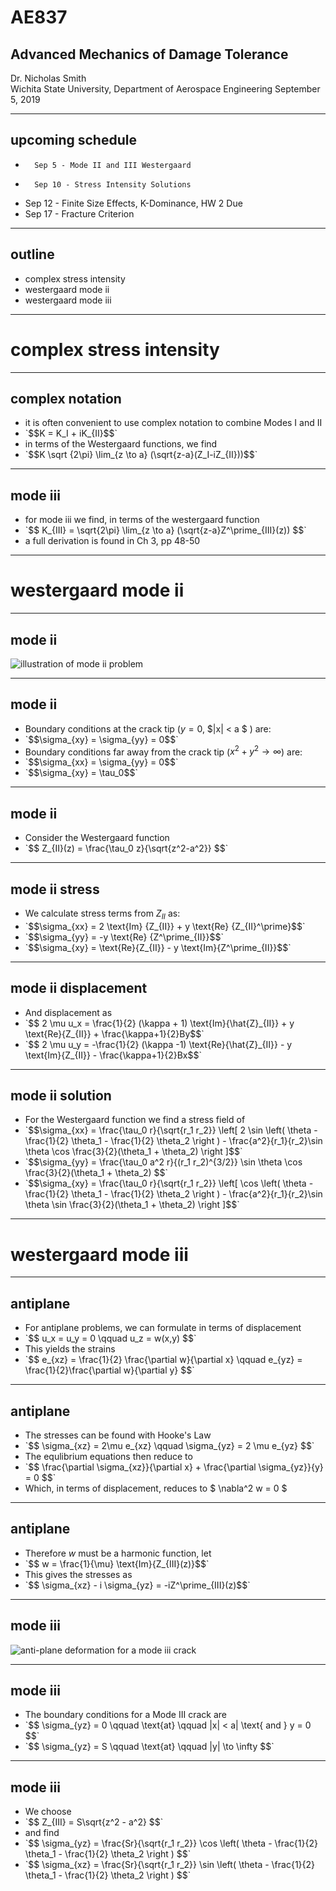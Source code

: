 # AE837
## Advanced Mechanics of Damage Tolerance
Dr. Nicholas Smith<br/>
Wichita State University, Department of Aerospace Engineering
September 5, 2019

----
## upcoming schedule

-		Sep 5 - Mode II and III Westergaard
-		Sep 10 - Stress Intensity Solutions
-   Sep 12 - Finite Size Effects, K-Dominance, HW 2 Due
-   Sep 17 - Fracture Criterion 

----
## outline

<!-- vim-markdown-toc GFM -->

* complex stress intensity
* westergaard mode ii
* westergaard mode iii

<!-- vim-markdown-toc -->

---
# complex stress intensity

----
## complex notation

-   it is often convenient to use complex notation to combine Modes I and II
-   <!-- .element style="list-style-type:none" --> `$$K = K_I + iK_{II}$$`
-   in terms of the Westergaard functions, we find
-   <!-- .element style="list-style-type:none" --> `$$K \sqrt {2\pi} \lim_{z \to a} (\sqrt{z-a}(Z_I-iZ_{II}))$$`

----
## mode iii

-   for mode iii we find, in terms of the westergaard function
-   <!-- .element style="list-style-type:none" --> `$$ K_{III} = \sqrt{2\pi} \lim_{z \to a} (\sqrt{z-a}Z^\prime_{III}(z)) $$`
-   a full derivation is found in Ch 3, pp 48-50

---
# westergaard mode ii

----
## mode ii

![illustration of mode ii problem](../images/west-ii.png) <!-- .element width="50%" -->

----
## mode ii

-   Boundary conditions at the crack tip ($y=0$, $|x| < a $ ) are:
-   <!-- .element style="list-style-type:none" --> `$$\sigma_{xy} = \sigma_{yy} = 0$$`
-   Boundary conditions far away from the crack tip ($x^2 + y^2 \to \infty$) are:
-   <!-- .element style="list-style-type:none" --> `$$\sigma_{xx} = \sigma_{yy} = 0$$`
-   <!-- .element style="list-style-type:none" --> `$$\sigma_{xy} = \tau_0$$`

----
## mode ii

-   Consider the Westergaard function
-   <!-- .element style="list-style-type:none" --> `$$ Z_{II}(z) = \frac{\tau_0 z}{\sqrt{z^2-a^2}} $$`

----
## mode ii stress

-   We calculate stress terms from $Z_{II}$ as:
-   <!-- .element style="list-style-type:none" --> `$$\sigma_{xx} = 2 \text{Im} {Z_{II}} + y \text{Re} {Z_{II}^\prime}$$`
-   <!-- .element style="list-style-type:none" --> `$$\sigma_{yy} = -y \text{Re} {Z^\prime_{II}}$$`
-   <!-- .element style="list-style-type:none" --> `$$\sigma_{xy} = \text{Re}{Z_{II}} - y \text{Im}{Z^\prime_{II}}$$`

----
## mode ii displacement

-   And displacement as
-   <!-- .element style="list-style-type:none" --> `$$ 2 \mu u_x = \frac{1}{2} (\kappa + 1) \text{Im}{\hat{Z}_{II}} + y \text{Re}{Z_{II}} + \frac{\kappa+1}{2}By$$`
-   <!-- .element style="list-style-type:none" --> `$$ 2 \mu u_y = -\frac{1}{2} (\kappa -1) \text{Re}{\hat{Z}_{II}} - y \text{Im}{Z_{II}} - \frac{\kappa+1}{2}Bx$$`

----
## mode ii solution

-   For the Westergaard function we find a stress field of
-   <!-- .element style="list-style-type:none" --> `$$\sigma_{xx} = \frac{\tau_0 r}{\sqrt{r_1 r_2}} \left[ 2 \sin \left( \theta - \frac{1}{2} \theta_1 - \frac{1}{2} \theta_2 \right ) - \frac{a^2}{r_1}{r_2}\sin \theta \cos \frac{3}{2}(\theta_1 + \theta_2) \right ]$$`
-   <!-- .element style="list-style-type:none" --> `$$\sigma_{yy} = \frac{\tau_0 a^2 r}{(r_1 r_2)^{3/2}} \sin \theta \cos \frac{3}{2}(\theta_1 + \theta_2) $$`
-   <!-- .element style="list-style-type:none" --> `$$\sigma_{xy} = \frac{\tau_0 r}{\sqrt{r_1 r_2}} \left[ \cos \left( \theta - \frac{1}{2} \theta_1 - \frac{1}{2} \theta_2 \right ) - \frac{a^2}{r_1}{r_2}\sin \theta \sin \frac{3}{2}(\theta_1 + \theta_2) \right ]$$`

---
# westergaard mode iii

----
## antiplane

-   For antiplane problems, we can formulate in terms of displacement
-   <!-- .element style="list-style-type:none" --> `$$ u_x = u_y = 0 \qquad u_z = w(x,y) $$`
-   This yields the strains
-   <!-- .element style="list-style-type:none" --> `$$ e_{xz} = \frac{1}{2} \frac{\partial w}{\partial x} \qquad e_{yz} = \frac{1}{2}\frac{\partial w}{\partial y} $$`

----
## antiplane

-   The stresses can be found with Hooke's Law
-   <!-- .element style="list-style-type:none" --> `$$ \sigma_{xz} = 2\mu e_{xz} \qquad \sigma_{yz} = 2 \mu e_{yz} $$`
-   The equlibrium equations then reduce to
-   <!-- .element style="list-style-type:none" --> `$$ \frac{\partial \sigma_{xz}}{\partial x} + \frac{\partial \sigma_{yz}}{y} = 0 $$`
-   Which, in terms of displacement, reduces to $ \nabla^2 w = 0 $

----
## antiplane

-   Therefore $w$ must be a harmonic function, let
-   <!-- .element style="list-style-type:none" --> `$$ w = \frac{1}{\mu} \text{Im}{Z_{III}(z)}$$`
-   This gives the stresses as
-   <!-- .element style="list-style-type:none" --> `$$ \sigma_{xz} - i \sigma_{yz} = -iZ^\prime_{III}(z)$$`

----
## mode iii

![anti-plane deformation for a mode iii crack](../images/west-iii.png) <!-- .element width="40%" -->

----
## mode iii

-   The boundary conditions for a Mode III crack are
-   <!-- .element style="list-style-type:none" -->`$$ \sigma_{yz} = 0 \qquad \text{at} \qquad |x| < a| \text{ and } y = 0 $$`
-   <!-- .element style="list-style-type:none" -->`$$ \sigma_{yz} = S \qquad \text{at} \qquad |y| \to \infty $$`

----
## mode iii

-   We choose
-   <!-- .element style="list-style-type:none" --> `$$ Z_{III} = S\sqrt{z^2 - a^2} $$`
-   and find
-   <!-- .element style="list-style-type:none" --> `$$ \sigma_{yz} = \frac{Sr}{\sqrt{r_1 r_2}} \cos \left( \theta - \frac{1}{2} \theta_1 - \frac{1}{2} \theta_2 \right ) $$`
-   <!-- .element style="list-style-type:none" --> `$$ \sigma_{xz} = \frac{Sr}{\sqrt{r_1 r_2}} \sin \left( \theta - \frac{1}{2} \theta_1 - \frac{1}{2} \theta_2 \right ) $$`
